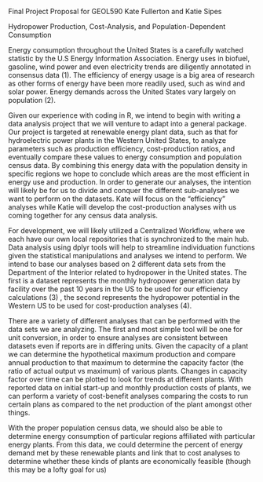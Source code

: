 Final Project Proposal for GEOL590 Kate Fullerton and Katie Sipes

Hydropower Production, Cost-Analysis, and Population-Dependent
Consumption

Energy consumption throughout the United States is a carefully watched
statistic by the U.S Energy Information Association. Energy uses in
biofuel, gasoline, wind power and even electricity trends are diligently
annotated in consensus data (1). The efficiency of energy usage is a big
area of research as other forms of energy have been more readily used,
such as wind and solar power. Energy demands across the United States
vary largely on population (2).

Given our experience with coding in R, we intend to begin with writing a
data analysis project that we will venture to adapt into a general
package. Our project is targeted at renewable energy plant data, such as
that for hydroelectric power plants in the Western United States, to
analyze parameters such as production efficiency, cost-production
ratios, and eventually compare these values to energy consumption and
population census data. By combining this energy data with the
population density in specific regions we hope to conclude which areas
are the most efficient in energy use and production. In order to
generate our analyses, the intention will likely be for us to divide and
conquer the different sub-analyses we want to perform on the datasets.
Kate will focus on the “efficiency” analyses while Katie will develop
the cost-production analyses with us coming together for any census data
analysis.

For development, we will likely utilized a Centralized Workflow, where
we each have our own local repositories that is synchronized to the main
hub. Data analysis using dplyr tools will help to streamline
individuation functions given the statistical manipulations and analyses
we intend to perform. We intend to base our analyses based on 2
different data sets from the Department of the Interior related to
hydropower in the United states. The first is a dataset represents the
monthly hydropower generation data by facility over the past 10 years in
the US to be used for our efficiency calculations (3) , the second
represents the hydropower potential in the Western US to be used for
cost-production analyses (4).

There are a variety of different analyses that can be performed with the
data sets we are analyzing. The first and most simple tool will be one
for unit conversion, in order to ensure analyses are consistent between
datasets even if reports are in differing units. Given the capacity of a
plant we can determine the hypothetical maximum production and compare
annual production to that maximum to determine the capacity factor (the
ratio of actual output vs maximum) of various plants. Changes in
capacity factor over time can be plotted to look for trends at different
plants. With reported data on initial start-up and monthly production
costs of plants, we can perform a variety of cost-benefit analyses
comparing the costs to run certain plans as compared to the net
production of the plant amongst other things.

With the proper population census data, we should also be able to
determine energy consumption of particular regions affiliated with
particular energy plants. From this data, we could determine the percent
of energy demand met by these renewable plants and link that to cost
analyses to determine whether these kinds of plants are economically
feasible (though this may be a lofty goal for us)
